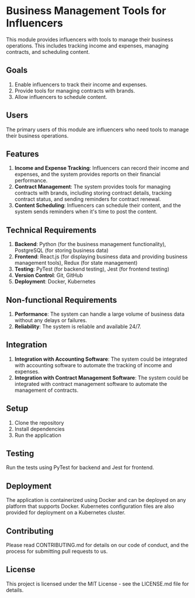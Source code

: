 # Business Management Tools for Influencers

This module provides influencers with tools to manage their business operations. This includes tracking income and expenses, managing contracts, and scheduling content.

## Goals

1. Enable influencers to track their income and expenses.
2. Provide tools for managing contracts with brands.
3. Allow influencers to schedule content.

## Users

The primary users of this module are influencers who need tools to manage their business operations.

## Features

1. **Income and Expense Tracking**: Influencers can record their income and expenses, and the system provides reports on their financial performance.
2. **Contract Management**: The system provides tools for managing contracts with brands, including storing contract details, tracking contract status, and sending reminders for contract renewal.
3. **Content Scheduling**: Influencers can schedule their content, and the system sends reminders when it's time to post the content.

## Technical Requirements

1. **Backend**: Python (for the business management functionality), PostgreSQL (for storing business data)
2. **Frontend**: React.js (for displaying business data and providing business management tools), Redux (for state management)
3. **Testing**: PyTest (for backend testing), Jest (for frontend testing)
4. **Version Control**: Git, GitHub
5. **Deployment**: Docker, Kubernetes

## Non-functional Requirements

1. **Performance**: The system can handle a large volume of business data without any delays or failures.
2. **Reliability**: The system is reliable and available 24/7.

## Integration

1. **Integration with Accounting Software**: The system could be integrated with accounting software to automate the tracking of income and expenses.
2. **Integration with Contract Management Software**: The system could be integrated with contract management software to automate the management of contracts.

## Setup

1. Clone the repository
2. Install dependencies
3. Run the application

## Testing

Run the tests using PyTest for backend and Jest for frontend.

## Deployment

The application is containerized using Docker and can be deployed on any platform that supports Docker. Kubernetes configuration files are also provided for deployment on a Kubernetes cluster.

## Contributing

Please read CONTRIBUTING.md for details on our code of conduct, and the process for submitting pull requests to us.

## License

This project is licensed under the MIT License - see the LICENSE.md file for details.